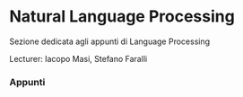 # Natural Language Processing

Sezione dedicata agli appunti di Language Processing

Lecturer:  Iacopo Masi, Stefano Faralli

### Appunti
